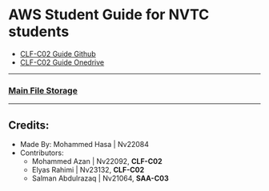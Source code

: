 # **AWS Student Guide for NVTC students**

- [CLF-C02 Guide Github](CLF-C02G.md)
- [CLF-C02 Guide Onedrive](CLF-C02O.md)


---
### [Main File Storage](https://nasservocational-my.sharepoint.com/:f:/g/personal/nv22084_nvtc_edu_bh/Eko3HjU0c7VCnrV0jyiIpOgBJ8UJtWtNm-oyhhr5fWAqhg?e=jLPwgp)
---

## **Credits:**
- Made By: Mohammed Hasa | Nv22084
- Contributors:
   - Mohammed Azan | Nv22092, **CLF-C02**
   - Elyas Rahimi | Nv23132, **CLF-C02**
   - Salman Abdulrazaq | Nv21064, **SAA-C03**
